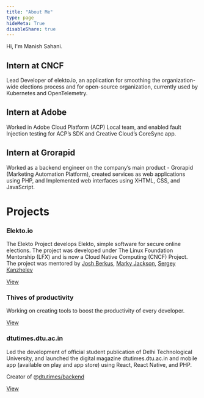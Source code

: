 ```yaml
---
title: "About Me"
type: page
hideMeta: True
disableShare: true
---
```


Hi, I'm Manish Sahani.

## Intern at CNCF 

Lead Developer of elekto.io, an application for smoothing the organization-wide elections process and for open-source organization, currently used by Kubernetes and OpenTelemetry.

<!-- ![adobe.jpg](images/adobe.jpg) -->

## Intern at Adobe

Worked in Adobe Cloud Platform (ACP) Local team, and enabled fault Injection testing for ACP’s SDK and Creative Cloud’s CoreSync app.

<!-- ![adobe.jpg](images/adobe.jpg) -->

## Intern at Grorapid

Worked as a backend engineer on the company’s main product - Grorapid (Marketing Automation Platform), created services as web applications using PHP, and Implemented web interfaces using XHTML, CSS, and JavaScript.


# Projects 

### Elekto.io

The Elekto Project develops Elekto, simple software for secure online elections. The project was developed under The Linux Foundation Mentorship (LFX) and is now a Cloud Native Computing (CNCF) Project. The project was mentored by [Josh Berkus](https://mentorship.lfx.linuxfoundation.org/mentor/681bd33c-52c8-450e-97d6-cf95d3493ac6), [Marky Jackson](https://mentorship.lfx.linuxfoundation.org/mentor/cbceda22-d448-4121-adc1-c4f793291bea), [Sergey Kanzhelev](https://mentorship.lfx.linuxfoundation.org/mentor/20ddefe1-872a-4077-ba0c-f85ebdfb7fd5)

[View](http://elekto.io/)

### Thives of productivity

Working on creating tools to boost the productivity of every developer.

[View](https://toproductivity.kalkayan.io/) 

### dtutimes.dtu.ac.in

Led the development of official student publication of Delhi Technological University, and launched the digital magazine dtutimes.dtu.ac.in and mobile app (available on play and app store) using React, React Native, and PHP.

Creator of @[dtutimes/backend]()

[View](https://dtutimes.dtu.ac.in/)